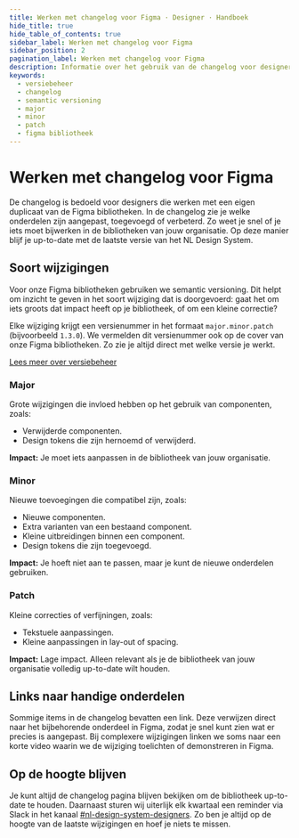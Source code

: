 ```yaml
---
title: Werken met changelog voor Figma · Designer · Handboek
hide_title: true
hide_table_of_contents: true
sidebar_label: Werken met changelog voor Figma
sidebar_position: 2
pagination_label: Werken met changelog voor Figma
description: Informatie over het gebruik van de changelog voor designers die werken met een duplicaat van de Figma bibliotheek.
keywords:
  - versiebeheer
  - changelog
  - semantic versioning
  - major
  - minor
  - patch
  - figma bibliotheek
---
```


# Werken met changelog voor Figma

De changelog is bedoeld voor designers die werken met een eigen duplicaat van de Figma bibliotheken. In de changelog zie je welke onderdelen zijn aangepast, toegevoegd of verbeterd. Zo weet je snel of je iets moet bijwerken in de bibliotheken van jouw organisatie. Op deze manier blijf je up-to-date met de laatste versie van het NL Design System.

<!--
[Bekijk de changelog](#)
-->

## Soort wijzigingen

Voor onze Figma bibliotheken gebruiken we semantic versioning. Dit helpt om inzicht te geven in het soort wijziging dat is doorgevoerd: gaat het om iets groots dat impact heeft op je bibliotheek, of om een kleine correctie?

Elke wijziging krijgt een versienummer in het formaat `major.minor.patch` (bijvoorbeeld `1.3.0`). We vermelden dit versienummer ook op de cover van onze Figma bibliotheken. Zo zie je altijd direct met welke versie je werkt.

[Lees meer over versiebeheer](https://nldesignsystem.nl/handboek/designer/nieuwe-versie-publiceren/versiebeheer-voor-design-tokens)

### Major

Grote wijzigingen die invloed hebben op het gebruik van componenten, zoals:

- Verwijderde componenten.
- Design tokens die zijn hernoemd of verwijderd.

**Impact:** Je moet iets aanpassen in de bibliotheek van jouw organisatie.

### Minor

Nieuwe toevoegingen die compatibel zijn, zoals:

- Nieuwe componenten.
- Extra varianten van een bestaand component.
- Kleine uitbreidingen binnen een component.
- Design tokens die zijn toegevoegd.

**Impact:** Je hoeft niet aan te passen, maar je kunt de nieuwe onderdelen gebruiken.

### Patch

Kleine correcties of verfijningen, zoals:

- Tekstuele aanpassingen.
- Kleine aanpassingen in lay-out of spacing.

**Impact:** Lage impact. Alleen relevant als je de bibliotheek van jouw organisatie volledig up-to-date wilt houden.

## Links naar handige onderdelen

Sommige items in de changelog bevatten een link. Deze verwijzen direct naar het bijbehorende onderdeel in Figma, zodat je snel kunt zien wat er precies is aangepast. Bij complexere wijzigingen linken we soms naar een korte video waarin we de wijziging toelichten of demonstreren in Figma.

## Op de hoogte blijven

Je kunt altijd de changelog pagina blijven bekijken om de bibliotheek up-to-date te houden. Daarnaast sturen wij uiterlijk elk kwartaal een reminder via Slack in het kanaal [#nl-design-system-designers](https://codefornl.slack.com/archives/C01D78C2E4E). Zo ben je altijd op de hoogte van de laatste wijzigingen en hoef je niets te missen.
